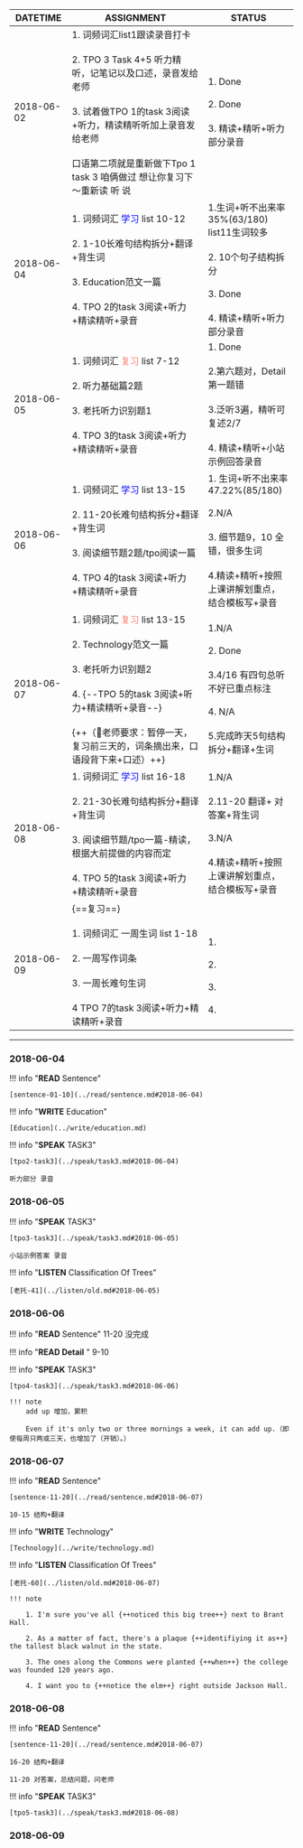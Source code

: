 DATETIME |  ASSIGNMENT | STATUS
------------ | ------------- | -------------
2018-06-02 | 1. 词频词汇list1跟读录音打卡<br><br> 2. TPO 3 Task 4+5 听力精听，记笔记以及口述，录音发给老师<br><br> 3. 试着做TPO 1的task 3阅读+听力，精读精听听加上录音发给老师<br><br>口语第二项就是重新做下Tpo 1 task 3 咱俩做过 想让你复习下～重新读 听 说 | 1. Done <br><br>2. Done<br><br>3. 精读+精听+听力部分录音
2018-06-04 | 1. 词频词汇 <font color='blue'>学习</font> list 10-12<br><br> 2. 1-10长难句结构拆分+翻译+背生词<br><br> 3. Education范文一篇<br><br> 4.  TPO 2的task 3阅读+听力+精读精听+录音 |  1.生词+听不出来率 35%(63/180) list11生词较多<br><br>2. 10个句子结构拆分<br><br>3. Done <br><br>4. 精读+精听+听力部分录音
2018-06-05 | 1. 词频词汇 <font color='Salmon'>复习</font> list 7-12<br><br> 2. 听力基础篇2题<br><br> 3.  老托听力识别题1<br><br> 4. TPO 3的task 3阅读+听力+精读精听+录音 |  1. Done <br><br>2.第六题对，Detail第一题错<br><br>3.泛听3遍，精听可复述2/7<br><br>4. 精读+精听+小站示例回答录音
2018-06-06 | 1. 词频词汇 <font color='blue'>学习</font> list 13-15<br><br> 2. 11-20长难句结构拆分+翻译+背生词<br><br> 3. 阅读细节题2题/tpo阅读一篇<br><br> 4. TPO 4的task 3阅读+听力+精读精听+录音 |  1. 生词+听不出来率 47.22%(85/180) <br><br>2.N/A<br><br>3. 细节题9，10 全错，很多生词<br><br>4.精读+精听+按照上课讲解划重点，结合模板写+录音
2018-06-07 | 1. 词频词汇 <font color='Salmon'>复习</font> list 13-15<br><br> 2.  Technology范文一篇<br><br> 3. 老托听力识别题2<br><br> 4. {--TPO 5的task 3阅读+听力+精读精听+录音--}<br><br>{++（老师要求：暂停一天，复习前三天的，词条摘出来，口语段背下来+口述）++} |  1.N/A<br><br>2. Done<br><br>3.4/16 有四句总听不好已重点标注<br><br>4. N/A<br><br> 5.完成昨天5句结构拆分+翻译+生词
2018-06-08 | 1. 词频词汇 <font color='blue'>学习</font> list 16-18<br><br> 2. 21-30长难句结构拆分+翻译+背生词<br><br> 3. 阅读细节题/tpo一篇-精读，根据大前提做的内容而定<br><br> 4. TPO 5的task 3阅读+听力+精读精听+录音|  1.N/A<br><br>2.11-20 翻译+ 对答案+背生词<br><br>3.N/A<br><br>4.精读+精听+按照上课讲解划重点，结合模板写+录音
2018-06-09 | {==复习==}<br><br>1. 词频词汇 一周生词 list 1-18<br><br> 2. 一周写作词条<br><br> 3.  一周长难句生词<br><br> 4 TPO 7的task 3阅读+听力+精读精听+录音|  <br><br>1.<br><br>2.<br><br>3.<br><br>4.


----

### 2018-06-04

!!! info "**READ** Sentence"
    
    [sentence-01-10](../read/sentence.md#2018-06-04)

!!! info "**WRITE**   Education"
    
    [Education](../write/education.md) 

!!! info "**SPEAK** TASK3"

    [tpo2-task3](../speak/task3.md#2018-06-04)
    
    听力部分 录音

### 2018-06-05

!!! info "**SPEAK** TASK3"

    [tpo3-task3](../speak/task3.md#2018-06-05)
    
    小站示例答案 录音
    
!!! info "**LISTEN**  Classification Of Trees"

    [老托-41](../listen/old.md#2018-06-05)      

### 2018-06-06

!!! info "**READ**   Sentence"
    11-20   没完成
    
!!! info "**READ Detail** "
    9-10
        
!!! info "**SPEAK** TASK3"

    [tpo4-task3](../speak/task3.md#2018-06-06)       
    
    !!! note
        add up 增加，累积
    
        Even if it's only two or three mornings a week, it can add up.（即使每周只两或三天，也增加了（开销）。）    
        
### 2018-06-07

!!! info "**READ** Sentence"
    
    [sentence-11-20](../read/sentence.md#2018-06-07)
    
    10-15 结构+翻译

!!! info "**WRITE**   Technology"
    
    [Technology](../write/technology.md) 
    
!!! info "**LISTEN**  Classification Of Trees"

    [老托-60](../listen/old.md#2018-06-07)  
    
    !!! note   

        1. I'm sure you've all {++noticed this big tree++} next to Brant Hall.
        
        2. As a matter of fact, there's a plaque {++identifiying it as++} the tallest black walnut in the state.
        
        3. The ones along the Commons were planted {++when++} the college was founded 120 years ago.
        
        4. I want you to {++notice the elm++} right outside Jackson Hall.    
        
### 2018-06-08

!!! info "**READ** Sentence"
    
    [sentence-11-20](../read/sentence.md#2018-06-07)
    
    16-20 结构+翻译
    
    11-20 对答案，总结问题，问老师

!!! info "**SPEAK** TASK3"

    [tpo5-task3](../speak/task3.md#2018-06-08)
    
### 2018-06-09


